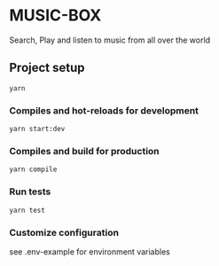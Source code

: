 # MUSIC-BOX 

Search, Play and listen to music from all over the world

## Project setup
```
yarn 
```

### Compiles and hot-reloads for development
```
yarn start:dev
```

### Compiles and build for production
```
yarn compile
```

### Run tests
```
yarn test
```

### Customize configuration
see .env-example for environment variables
